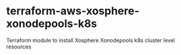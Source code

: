 # terraform-aws-xosphere-xonodepools-k8s
Terraform module to install Xosphere Xonodepools k8s cluster level resources
